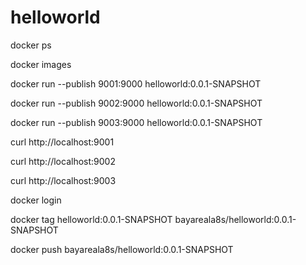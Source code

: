 # helloworld

docker ps

docker images

docker run --publish 9001:9000  helloworld:0.0.1-SNAPSHOT

docker run --publish 9002:9000  helloworld:0.0.1-SNAPSHOT

docker run --publish 9003:9000  helloworld:0.0.1-SNAPSHOT

curl http://localhost:9001

curl http://localhost:9002

curl http://localhost:9003




docker login

docker tag helloworld:0.0.1-SNAPSHOT bayareala8s/helloworld:0.0.1-SNAPSHOT

docker push bayareala8s/helloworld:0.0.1-SNAPSHOT
